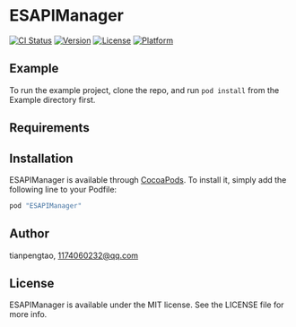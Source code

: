 # ESAPIManager

[![CI Status](http://img.shields.io/travis/1174060232@qq.com/ESAPIManager.svg?style=flat)](https://travis-ci.org/1174060232@qq.com/ESAPIManager)
[![Version](https://img.shields.io/cocoapods/v/ESAPIManager.svg?style=flat)](http://cocoapods.org/pods/ESAPIManager)
[![License](https://img.shields.io/cocoapods/l/ESAPIManager.svg?style=flat)](http://cocoapods.org/pods/ESAPIManager)
[![Platform](https://img.shields.io/cocoapods/p/ESAPIManager.svg?style=flat)](http://cocoapods.org/pods/ESAPIManager)

## Example

To run the example project, clone the repo, and run `pod install` from the Example directory first.

## Requirements

## Installation

ESAPIManager is available through [CocoaPods](http://cocoapods.org). To install
it, simply add the following line to your Podfile:

```ruby
pod "ESAPIManager"
```

## Author

tianpengtao, 1174060232@qq.com

## License

ESAPIManager is available under the MIT license. See the LICENSE file for more info.
